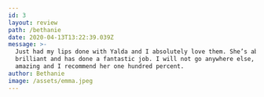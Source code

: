 ```yaml
---
id: 3
layout: review
path: /bethanie
date: 2020-04-13T13:22:39.039Z
message: >-
  Just had my lips done with Yalda and I absolutely love them. She’s absolutely
  brilliant and has done a fantastic job. I will not go anywhere else, she’s
  amazing and I recommend her one hundred percent.
author: Bethanie
image: /assets/emma.jpeg
---
```

